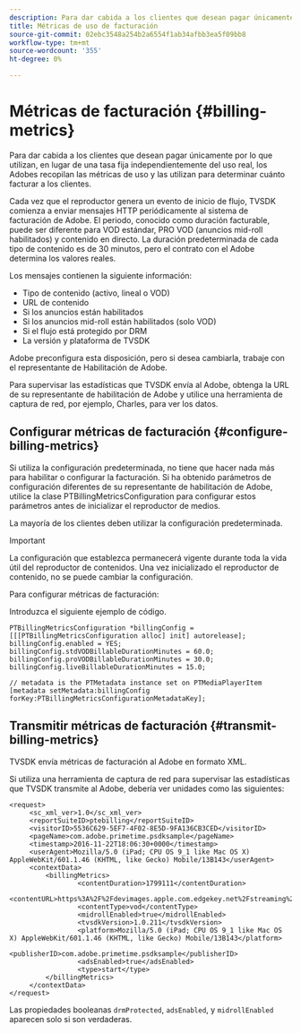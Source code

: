 ```yaml
---
description: Para dar cabida a los clientes que desean pagar únicamente por lo que utilizan, en lugar de una tasa fija independientemente del uso real, los Adobes recopilan las métricas de uso y las utilizan para determinar cuánto facturar a los clientes.
title: Métricas de uso de facturación
source-git-commit: 02ebc3548a254b2a6554f1ab34afbb3ea5f09bb8
workflow-type: tm+mt
source-wordcount: '355'
ht-degree: 0%

---
```


# Métricas de facturación {#billing-metrics}

Para dar cabida a los clientes que desean pagar únicamente por lo que utilizan, en lugar de una tasa fija independientemente del uso real, los Adobes recopilan las métricas de uso y las utilizan para determinar cuánto facturar a los clientes.

Cada vez que el reproductor genera un evento de inicio de flujo, TVSDK comienza a enviar mensajes HTTP periódicamente al sistema de facturación de Adobe. El periodo, conocido como duración facturable, puede ser diferente para VOD estándar, PRO VOD (anuncios mid-roll habilitados) y contenido en directo. La duración predeterminada de cada tipo de contenido es de 30 minutos, pero el contrato con el Adobe determina los valores reales.

Los mensajes contienen la siguiente información:

* Tipo de contenido (activo, lineal o VOD)
* URL de contenido
* Si los anuncios están habilitados
* Si los anuncios mid-roll están habilitados (solo VOD)
* Si el flujo está protegido por DRM
* La versión y plataforma de TVSDK

Adobe preconfigura esta disposición, pero si desea cambiarla, trabaje con el representante de Habilitación de Adobe.

Para supervisar las estadísticas que TVSDK envía al Adobe, obtenga la URL de su representante de habilitación de Adobe y utilice una herramienta de captura de red, por ejemplo, Charles, para ver los datos.

## Configurar métricas de facturación {#configure-billing-metrics}

Si utiliza la configuración predeterminada, no tiene que hacer nada más para habilitar o configurar la facturación. Si ha obtenido parámetros de configuración diferentes de su representante de habilitación de Adobe, utilice la clase PTBillingMetricsConfiguration para configurar estos parámetros antes de inicializar el reproductor de medios.

La mayoría de los clientes deben utilizar la configuración predeterminada.

>[!IMPORTANT]
>
>La configuración que establezca permanecerá vigente durante toda la vida útil del reproductor de contenidos. Una vez inicializado el reproductor de contenido, no se puede cambiar la configuración.

Para configurar métricas de facturación:

Introduzca el siguiente ejemplo de código.

```
PTBillingMetricsConfiguration *billingConfig = [[[PTBillingMetricsConfiguration alloc] init] autorelease]; 
billingConfig.enabled = YES; 
billingConfig.stdVODBillableDurationMinutes = 60.0; 
billingConfig.proVODBillableDurationMinutes = 30.0; 
billingConfig.liveBillableDurationMinutes = 15.0; 
                
// metadata is the PTMetadata instance set on PTMediaPlayerItem 
[metadata setMetadata:billingConfig forKey:PTBillingMetricsConfigurationMetadataKey];
```

## Transmitir métricas de facturación {#transmit-billing-metrics}

TVSDK envía métricas de facturación al Adobe en formato XML.

<!--<a id="example_13ABDB1CC0B549968A534765378DA3A0"></a>-->

Si utiliza una herramienta de captura de red para supervisar las estadísticas que TVSDK transmite al Adobe, debería ver unidades como las siguientes:

```
<request> 
     <sc_xml_ver>1.0</sc_xml_ver> 
     <reportSuiteID>ptebilling</reportSuiteID> 
     <visitorID>5536C629-5EF7-4F02-8E5D-9FA136CB3CED</visitorID> 
     <pageName>com.adobe.primetime.psdksample</pageName> 
     <timestamp>2016-11-22T18:06:30+0000</timestamp> 
     <userAgent>Mozilla/5.0 (iPad; CPU OS 9_1 like Mac OS X) AppleWebKit/601.1.46 (KHTML, like Gecko) Mobile/13B143</userAgent> 
     <contextData> 
         <billingMetrics> 
                 <contentDuration>1799111</contentDuration> 
                 <contentURL>https%3A%2F%2Fdevimages.apple.com.edgekey.net%2Fstreaming%2Fexamples%2Fbipbop_16x9%2Fbipbop_16x9_variant.m3u8</contentURL> 
                 <contentType>vod</contentType> 
                 <midrollEnabled>true</midrollEnabled> 
                 <tvsdkVersion>1.0.211</tvsdkVersion> 
                 <platform>Mozilla/5.0 (iPad; CPU OS 9_1 like Mac OS X) AppleWebKit/601.1.46 (KHTML, like Gecko) Mobile/13B143</platform> 
                 <publisherID>com.adobe.primetime.psdksample</publisherID> 
                 <adsEnabled>true</adsEnabled> 
                 <type>start</type> 
         </billingMetrics> 
     </contextData> 
</request>
```

Las propiedades booleanas `drmProtected`, `adsEnabled`, y `midrollEnabled` aparecen solo si son verdaderas.
